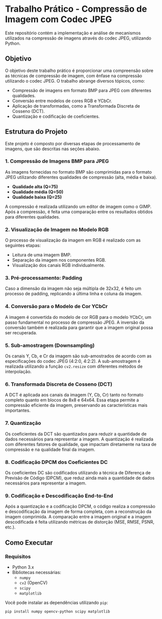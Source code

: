 # Trabalho Prático - Compressão de Imagem com Codec JPEG

Este repositório contém a implementação e análise de mecanismos utilizados na compressão de imagens através do codec JPEG, utilizando Python.

## Objetivo

O objetivo deste trabalho prático é proporcionar uma compreensão sobre as técnicas de compressão de imagem, com ênfase na compressão utilizando o codec JPEG. O trabalho abrange diversos tópicos, como:

- Compressão de imagens em formato BMP para JPEG com diferentes qualidades.
- Conversão entre modelos de cores RGB e YCbCr.
- Aplicação de transformadas, como a Transformada Discreta de Cosseno (DCT).
- Quantização e codificação de coeficientes.

## Estrutura do Projeto

Este projeto é composto por diversas etapas de processamento de imagens, que são descritas nas seções abaixo.

### 1. Compressão de Imagens BMP para JPEG
As imagens fornecidas no formato BMP são comprimidas para o formato JPEG utilizando diferentes qualidades de compressão (alta, média e baixa).

- **Qualidade alta (Q=75)**
- **Qualidade média (Q=50)**
- **Qualidade baixa (Q=25)**

A compressão é realizada utilizando um editor de imagem como o GIMP. Após a compressão, é feita uma comparação entre os resultados obtidos para diferentes qualidades.

### 2. Visualização de Imagem no Modelo RGB
O processo de visualização da imagem em RGB é realizado com as seguintes etapas:
- Leitura de uma imagem BMP.
- Separação da imagem nos componentes RGB.
- Visualização dos canais RGB individualmente.

### 3. Pré-processamento: Padding
Caso a dimensão da imagem não seja múltipla de 32x32, é feito um processo de padding, replicando a última linha e coluna da imagem.

### 4. Conversão para o Modelo de Cor YCbCr
A imagem é convertida do modelo de cor RGB para o modelo YCbCr, um passo fundamental no processo de compressão JPEG. A inversão da conversão também é realizada para garantir que a imagem original possa ser recuperada.

### 5. Sub-amostragem (Downsampling)
Os canais Y, Cb, e Cr da imagem são sub-amostrados de acordo com as especificações do codec JPEG (4:2:0, 4:2:2). A sub-amostragem é realizada utilizando a função `cv2.resize` com diferentes métodos de interpolação.

### 6. Transformada Discreta de Cosseno (DCT)
A DCT é aplicada aos canais da imagem (Y, Cb, Cr) tanto no formato completo quanto em blocos de 8x8 e 64x64. Essa etapa permite a compressão eficiente da imagem, preservando as características mais importantes.

### 7. Quantização
Os coeficientes da DCT são quantizados para reduzir a quantidade de dados necessários para representar a imagem. A quantização é realizada com diferentes fatores de qualidade, que impactam diretamente na taxa de compressão e na qualidade final da imagem.

### 8. Codificação DPCM dos Coeficientes DC
Os coeficientes DC são codificados utilizando a técnica de Diferença de Previsão de Código (DPCM), que reduz ainda mais a quantidade de dados necessários para representar a imagem.

### 9. Codificação e Descodificação End-to-End
Após a quantização e a codificação DPCM, o código realiza a compressão e descodificação da imagem de forma completa, com a reconstrução da imagem comprimida. A comparação entre a imagem original e a imagem descodificada é feita utilizando métricas de distorção (MSE, RMSE, PSNR, etc.).

## Como Executar

### Requisitos

- Python 3.x
- Bibliotecas necessárias:
  - `numpy`
  - `cv2` (OpenCV)
  - `scipy`
  - `matplotlib`

Você pode instalar as dependências utilizando `pip`:

```bash
pip install numpy opencv-python scipy matplotlib
